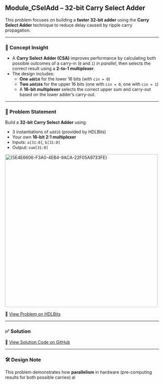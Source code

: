 ## Module_CSelAdd – 32-bit Carry Select Adder

This problem focuses on building a **faster 32-bit adder** using the **Carry Select Adder** technique to reduce delay caused by ripple carry propagation.

---

### 🧠 Concept Insight  
- A **Carry Select Adder (CSA)** improves performance by calculating both possible outcomes of a carry-in (`0` and `1`) *in parallel*, then selects the correct result using a **2-to-1 multiplexer**.
- The design includes:
  - **One `add16`** for the lower 16 bits (with `cin = 0`)
  - **Two `add16`s** for the upper 16 bits (one with `cin = 0`, one with `cin = 1`)
  - A **16-bit multiplexer** selects the correct upper sum and carry-out based on the lower adder’s carry-out.

---

### 📘 Problem Statement  
Build a **32-bit Carry Select Adder** using:

- 3 instantiations of `add16` (provided by HDLBits)
- Your own **16-bit 2:1 multiplexer**
- Inputs: `a[31:0]`, `b[31:0]`
- Output: `sum[31:0]`

<img width="500" alt="{5E4E6606-F3A0-4EB4-9ACA-22F05A9733FE}" src="https://github.com/user-attachments/assets/14509284-44d0-450b-89b8-732cc7e58fda" />

🔗 [View Problem on HDLBits](https://hdlbits.01xz.net/wiki/Module_cseladd)

---

### ✅ Solution  
📄 [View Solution Code on GitHub](https://github.com/EswarAdithya011/HDLBits/blob/main/Problem%20Sets/2.%20Verilog%20Language/2.2%20Modules/2.2.8%20Module_CSelAdd/Module_cseladd.v)

---

### 🛠 Design Note  
This problem demonstrates how **parallelism** in hardware (pre-computing results for both possible carries) al
